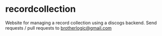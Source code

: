 # recordcollection

Website for managing a record collection using a discogs backend. Send requests / pull requests to brotherlogic@gmail.com